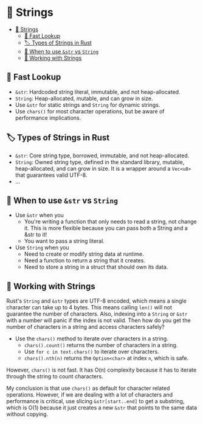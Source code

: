 # 🧵 Strings

- [🧵 Strings](#-strings)
  - [👀 Fast Lookup](#-fast-lookup)
  - [🏷️ Types of Strings in Rust](#️-types-of-strings-in-rust)
  - [🤔 When to use `&str` vs `String`](#-when-to-use-str-vs-string)
  - [🔧 Working with Strings](#-working-with-strings)

## 👀 Fast Lookup

- `&str`: Hardcoded string literal, immutable, and not heap-allocated.
- `String`: Heap-allocated, mutable, and can grow in size.
- Use `&str` for static strings and `String` for dynamic strings.
- Use `chars()` for most character operations, but be aware of performance implications.

## 🏷️ Types of Strings in Rust

- `&str`: Core string type, borrowed, immutable, and not heap-allocated.
- `String`: Owned string type, defined in the standard library, mutable, heap-allocated, and can grow in size. It is a wrapper around a `Vec<u8>` that guarantees valid UTF-8.
- ...

## 🤔 When to use `&str` vs `String`

- Use `&str` when you
  - You're writing a function that only needs to read a string, not change it. This is more flexible because you can pass both a String and a &str to it!
  - You want to pass a string literal.
- Use `String` when you
  - Need to create or modify string data at runtime.
  - Need a function to return a string that it creates.
  - Need to store a string in a struct that should own its data.

## 🔧 Working with Strings

Rust's `String` and `&str` types are UTF-8 encoded, which means a single character can take up to 4 bytes. This means calling `len()` will not guarantee the number of characters. Also, indexing into a `String` or `&str` with a number will panic if the index is not valid. Then how do you get the number of characters in a string and access characters safely?

- Use the `chars()` method to iterate over characters in a string.
  - `chars().count()` returns the number of characters in a string.
  - Use `for c in text.chars()` to iterate over characters.
  - `chars().nth(n)` returns the `Option<char>` at index `n`, which is safe.

However, `chars()` is not fast. It has O(n) complexity because it has to iterate through the string to count characters.

My conclusion is that use `chars()` as default for character related operations. However, if we are dealing with a lot of characters and performance is critical, use slicing `&str[start..end]` to get a substring, which is O(1) because it just creates a new `&str` that points to the same data without copying.
